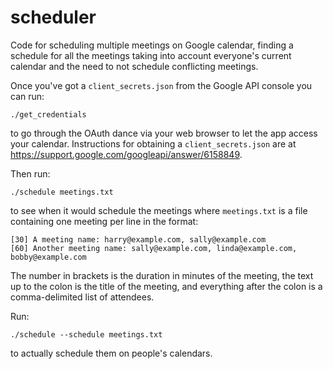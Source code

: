 # scheduler

Code for scheduling multiple meetings on Google calendar, finding a
schedule for all the meetings taking into account everyone's current
calendar and the need to not schedule conflicting meetings.

Once you've got a `client_secrets.json` from the Google API console you can run:

```
./get_credentials
```

to go through the OAuth dance via your web browser to let the app access your
calendar. Instructions for obtaining a `client_secrets.json` are at
https://support.google.com/googleapi/answer/6158849.

Then run:

```
./schedule meetings.txt
```

to see when it would schedule the meetings where `meetings.txt` is a
file containing one meeting per line in the format:

```
[30] A meeting name: harry@example.com, sally@example.com
[60] Another meeting name: sally@example.com, linda@example.com, bobby@example.com
```

The number in brackets is the duration in minutes of the meeting, the
text up to the colon is the title of the meeting, and everything after
the colon is a comma-delimited list of attendees.

Run:

```
./schedule --schedule meetings.txt
```

to actually schedule them on people's calendars.
